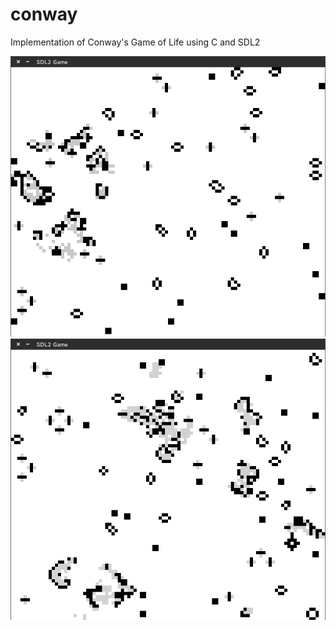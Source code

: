 # conway
Implementation of Conway's Game of Life using C and SDL2

![Screenshot 1](screenshots/conway1.png)
![Screenshot 1](screenshots/conway2.png)